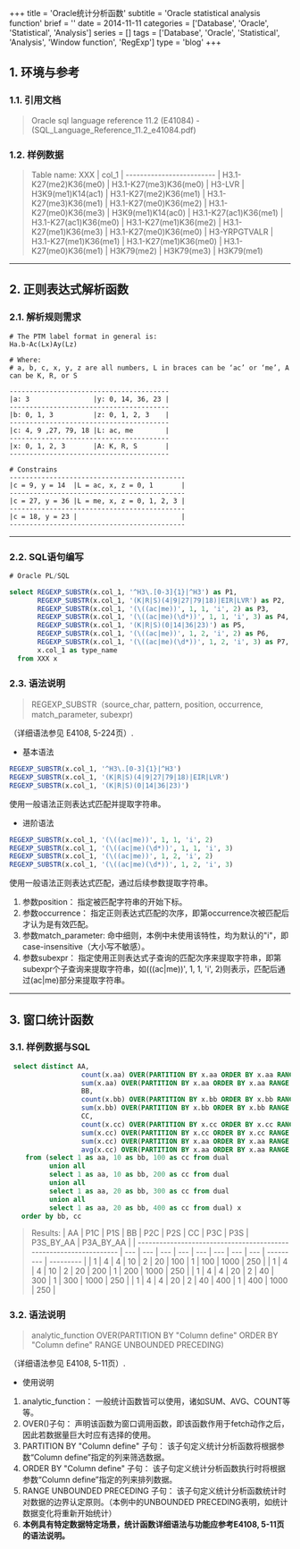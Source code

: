 +++
title = 'Oracle统计分析函数'
subtitle = 'Oracle statistical analysis function'
brief = ''
date = 2014-11-11
categories = ['Database', 'Oracle', 'Statistical', 'Analysis']
series = []
tags = ['Database', 'Oracle', 'Statistical', 'Analysis', 'Window function', 'RegExp']
type = 'blog'
+++

## 1. 环境与参考

### 1.1. 引用文档

> Oracle sql language reference 11.2 (E41084) - (SQL_Language_Reference_11.2_e41084.pdf)

### 1.2. 样例数据


>Table name: XXX
| col_1
| -------------------------
| H3.1-K27(me2)K36(me0)
| H3.1-K27(me3)K36(me0)
| H3-LVR
| H3K9(me1)K14(ac1)
| H3.1-K27(me2)K36(me1)
| H3.1-K27(me3)K36(me1)
| H3.1-K27(me0)K36(me2)
| H3.1-K27(me0)K36(me3)
| H3K9(me1)K14(ac0)
| H3.1-K27(ac1)K36(me1)
| H3.1-K27(ac1)K36(me0)
| H3.1-K27(me1)K36(me2)
| H3.1-K27(me1)K36(me3)
| H3.1-K27(me0)K36(me0)
| H3-YRPGTVALR
| H3.1-K27(me1)K36(me1)
| H3.1-K27(me1)K36(me0)
| H3.1-K27(me0)K36(me1)
| H3K79(me2)
| H3K79(me3)
| H3K79(me1)

- - -

## 2. 正则表达式解析函数

### 2.1. 解析规则需求
```properties
# The PTM label format in general is:
Ha.b-Ac(Lx)Ay(Lz)

# Where:
# a, b, c, x, y, z are all numbers, L in braces can be ‘ac’ or ‘me’, A can be K, R, or S

----------------------------------------
|a: 3                |y: 0, 14, 36, 23 |
----------------------------------------
|b: 0, 1, 3	         |z: 0, 1, 2, 3    |
----------------------------------------
|c: 4, 9 ,27, 79, 18 |L: ac, me        |
----------------------------------------
|x: 0, 1, 2, 3	     |A: K, R, S       |
----------------------------------------

# Constrains
--------------------------------------------
|c = 9, y = 14  |L = ac, x, z = 0, 1       |
--------------------------------------------
|c = 27, y = 36 |L = me, x, z = 0, 1, 2, 3 |
--------------------------------------------
|c = 18, y = 23 |                          |
--------------------------------------------
```

- - -

### 2.2. SQL语句编写

```sql
# Oracle PL/SQL

select REGEXP_SUBSTR(x.col_1, '^H3\.[0-3]{1}|^H3') as P1,
       REGEXP_SUBSTR(x.col_1, '(K|R|S)(4|9|27|79|18)|EIR|LVR') as P2,
       REGEXP_SUBSTR(x.col_1, '(\((ac|me))', 1, 1, 'i', 2) as P3,
       REGEXP_SUBSTR(x.col_1, '(\((ac|me)(\d*))', 1, 1, 'i', 3) as P4,
       REGEXP_SUBSTR(x.col_1, '(K|R|S)(0|14|36|23)') as P5,
       REGEXP_SUBSTR(x.col_1, '(\((ac|me))', 1, 2, 'i', 2) as P6,
       REGEXP_SUBSTR(x.col_1, '(\((ac|me)(\d*))', 1, 2, 'i', 3) as P7,
       x.col_1 as type_name
  from XXX x

```

### 2.3. 语法说明

> REGEXP_SUBSTR（source_char, pattern, position, occurrence, match_parameter, subexpr)

（详细语法参见 E4108, 5-224页）.

* 基本语法

```sql
REGEXP_SUBSTR(x.col_1, '^H3\.[0-3]{1}|^H3')
REGEXP_SUBSTR(x.col_1, '(K|R|S)(4|9|27|79|18)|EIR|LVR')
REGEXP_SUBSTR(x.col_1, '(K|R|S)(0|14|36|23)')
```

使用一般语法正则表达式匹配并提取字符串。

* 进阶语法

```sql
REGEXP_SUBSTR(x.col_1, '(\((ac|me))', 1, 1, 'i', 2)
REGEXP_SUBSTR(x.col_1, '(\((ac|me)(\d*))', 1, 1, 'i', 3)
REGEXP_SUBSTR(x.col_1, '(\((ac|me))', 1, 2, 'i', 2)
REGEXP_SUBSTR(x.col_1, '(\((ac|me)(\d*))', 1, 2, 'i', 3)
```

使用一般语法正则表达式匹配，通过后续参数提取字符串。

1. 参数position： 指定被匹配字符串的开始下标。
2. 参数occurrence： 指定正则表达式匹配的次序，即第occurrence次被匹配后才认为是有效匹配。
3. 参数match_parameter: 命中细则，本例中未使用该特性，均为默认的"i"，即case-insensitive（大小写不敏感）。
4. 参数subexpr： 指定使用正则表达式子查询的匹配次序来提取字符串，即第subexpr个子查询来提取字符串，如(\((ac|me))', 1, 1, 'i', 2)则表示，匹配后通过(ac|me)部分来提取字符串。

- - -

## 3. 窗口统计函数

### 3.1. 样例数据与SQL

```sql
 select distinct AA,
                  count(x.aa) OVER(PARTITION BY x.aa ORDER BY x.aa RANGE UNBOUNDED PRECEDING) AS P1C,
                  sum(x.aa) OVER(PARTITION BY x.aa ORDER BY x.aa RANGE UNBOUNDED PRECEDING) AS P1S,
                  BB,
                  count(x.bb) OVER(PARTITION BY x.bb ORDER BY x.bb RANGE UNBOUNDED PRECEDING) AS P2C,
                  sum(x.bb) OVER(PARTITION BY x.bb ORDER BY x.bb RANGE UNBOUNDED PRECEDING) AS P2S,
                  CC,
                  count(x.cc) OVER(PARTITION BY x.cc ORDER BY x.cc RANGE UNBOUNDED PRECEDING) AS P3C,
                  sum(x.cc) OVER(PARTITION BY x.cc ORDER BY x.cc RANGE UNBOUNDED PRECEDING) AS P3S,
                  sum(x.cc) OVER(PARTITION BY x.aa ORDER BY x.aa RANGE UNBOUNDED PRECEDING) AS P3S_BY_AA,
                  avg(x.cc) OVER(PARTITION BY x.aa ORDER BY x.aa RANGE UNBOUNDED PRECEDING) AS P3S_BY_AA
    from (select 1 as aa, 10 as bb, 100 as cc from dual
          union all
          select 1 as aa, 10 as bb, 200 as cc from dual
          union all
          select 1 as aa, 20 as bb, 300 as cc from dual
          union all
          select 1 as aa, 20 as bb, 400 as cc from dual) x
   order by bb, cc
```

> Results:
| AA                                                                 | P1C | P1S | BB  | P2C | P2S | CC  | P3C | P3S | P3S_BY_AA | P3A_BY_AA |
| ------------------------------------------------------------------ | --- | --- | --- | --- | --- | --- | --- | --- | --------- | --------- |
| 1                                                                  | 4   | 4   | 10  | 2   | 20  | 100 | 1   | 100 | 1000      | 250       |
| 1                                                                  | 4   | 4   | 10  | 2   | 20  | 200 | 1   | 200 | 1000      | 250       |
| 1                                                                  | 4   | 4   | 20  | 2   | 40  | 300 | 1   | 300 | 1000      | 250       |
| 1                                                                  | 4   | 4   | 20  | 2   | 40  | 400 | 1   | 400 | 1000      | 250       |

### 3.2. 语法说明

> analytic_function OVER(PARTITION BY "Column define" ORDER BY "Column define" RANGE UNBOUNDED PRECEDING)

（详细语法参见 E4108, 5-11页）.

* 使用说明

1. analytic_function： 一般统计函数皆可以使用，诸如SUM、AVG、COUNT等等。
2. OVER()子句： 声明该函数为窗口调用函数，即该函数作用于fetch动作之后，因此若数据量巨大时应有选择的使用。
3. PARTITION BY "Column define" 子句： 该子句定义统计分析函数将根据参数“Column define”指定的列来筛选数据。
4. ORDER BY "Column define" 子句： 该子句定义统计分析函数执行时将根据参数“Column define”指定的列来排列数据。
5. RANGE UNBOUNDED PRECEDING 子句： 该子句定义统计分析函数统计时对数据的边界认定原则。（本例中的UNBOUNDED PRECEDING表明，如统计数据变化将重新开始统计）
6. **本例具有特定数据特定场景，统计函数详细语法与功能应参考E4108, 5-11页的语法说明。**

